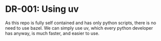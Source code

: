 # DR-001: Using uv

As this repo is fully self contained and has only python scripts, there is no need to use bazel.
We can simply use uv, which every python developer has anyway, is much faster, and easier to use.